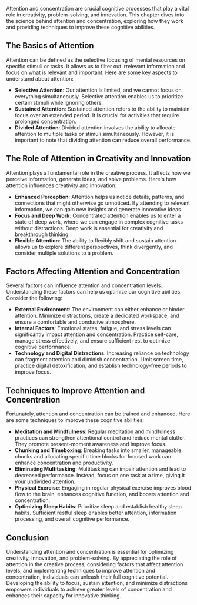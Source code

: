 
Attention and concentration are crucial cognitive processes that play a vital role in creativity, problem-solving, and innovation. This chapter dives into the science behind attention and concentration, exploring how they work and providing techniques to improve these cognitive abilities.

The Basics of Attention
-----------------------

Attention can be defined as the selective focusing of mental resources on specific stimuli or tasks. It allows us to filter out irrelevant information and focus on what is relevant and important. Here are some key aspects to understand about attention:

* **Selective Attention**: Our attention is limited, and we cannot focus on everything simultaneously. Selective attention enables us to prioritize certain stimuli while ignoring others.
* **Sustained Attention**: Sustained attention refers to the ability to maintain focus over an extended period. It is crucial for activities that require prolonged concentration.
* **Divided Attention**: Divided attention involves the ability to allocate attention to multiple tasks or stimuli simultaneously. However, it is important to note that dividing attention can reduce overall performance.

The Role of Attention in Creativity and Innovation
--------------------------------------------------

Attention plays a fundamental role in the creative process. It affects how we perceive information, generate ideas, and solve problems. Here's how attention influences creativity and innovation:

* **Enhanced Perception**: Attention helps us notice details, patterns, and connections that might otherwise go unnoticed. By attending to relevant information, we can gain new insights and generate innovative ideas.
* **Focus and Deep Work**: Concentrated attention enables us to enter a state of deep work, where we can engage in complex cognitive tasks without distractions. Deep work is essential for creativity and breakthrough thinking.
* **Flexible Attention**: The ability to flexibly shift and sustain attention allows us to explore different perspectives, think divergently, and consider multiple solutions to a problem.

Factors Affecting Attention and Concentration
---------------------------------------------

Several factors can influence attention and concentration levels. Understanding these factors can help us optimize our cognitive abilities. Consider the following:

* **External Environment**: The environment can either enhance or hinder attention. Minimize distractions, create a dedicated workspace, and ensure a comfortable and conducive atmosphere.
* **Internal Factors**: Emotional states, fatigue, and stress levels can significantly impact attention and concentration. Practice self-care, manage stress effectively, and ensure sufficient rest to optimize cognitive performance.
* **Technology and Digital Distractions**: Increasing reliance on technology can fragment attention and diminish concentration. Limit screen time, practice digital detoxification, and establish technology-free periods to improve focus.

Techniques to Improve Attention and Concentration
-------------------------------------------------

Fortunately, attention and concentration can be trained and enhanced. Here are some techniques to improve these cognitive abilities:

* **Meditation and Mindfulness**: Regular meditation and mindfulness practices can strengthen attentional control and reduce mental clutter. They promote present-moment awareness and improve focus.
* **Chunking and Timeboxing**: Breaking tasks into smaller, manageable chunks and allocating specific time blocks for focused work can enhance concentration and productivity.
* **Eliminating Multitasking**: Multitasking can impair attention and lead to decreased performance. Instead, focus on one task at a time, giving it your undivided attention.
* **Physical Exercise**: Engaging in regular physical exercise improves blood flow to the brain, enhances cognitive function, and boosts attention and concentration.
* **Optimizing Sleep Habits**: Prioritize sleep and establish healthy sleep habits. Sufficient restful sleep enables better attention, information processing, and overall cognitive performance.

Conclusion
----------

Understanding attention and concentration is essential for optimizing creativity, innovation, and problem-solving. By appreciating the role of attention in the creative process, considering factors that affect attention levels, and implementing techniques to improve attention and concentration, individuals can unleash their full cognitive potential. Developing the ability to focus, sustain attention, and minimize distractions empowers individuals to achieve greater levels of concentration and enhances their capacity for innovative thinking.

